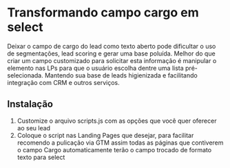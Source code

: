 # Transformando campo cargo em select
Deixar o campo de cargo do lead como texto aberto pode dificultar o uso de segmentações, lead scoring e gerar uma base poluída. Melhor do que criar um campo customizado para solicitar esta informação é manipular o elemento nas LPs para que o usuário escolha dentre uma lista pré-selecionada. Mantendo sua base de leads higienizada e facilitando integração com CRM e outros serviços.

## Instalação
1. Customize o arquivo scripts.js com as opções que você quer oferecer ao seu lead
2. Coloque o script nas Landing Pages que desejar, para facilitar recomendo a pulicação via GTM assim todas as páginas que contiverem o campo Cargo automaticamente terão o campo trocado de formato texto para select
